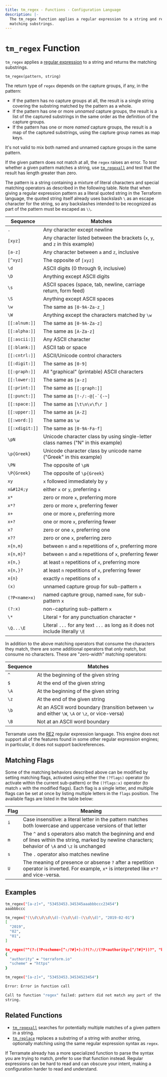 ```yaml
---
title: tm_regex - Functions - Configuration Language
description: |-
  The tm_regex function applies a regular expression to a string and returns the
  matching substrings.
---
```


# `tm_regex` Function

`tm_regex` applies a
[regular expression](https://en.wikipedia.org/wiki/Regular_expression)
to a string and returns the matching substrings.

```hcl
tm_regex(pattern, string)
```

The return type of `regex` depends on the capture groups, if any, in the
pattern:

- If the pattern has no capture groups at all, the result is a single string
  covering the substring matched by the pattern as a whole.
- If the pattern has one or more _unnamed_ capture groups, the result is a
  list of the captured substrings in the same order as the definition of
  the capture groups.
- If the pattern has one or more _named_ capture groups, the result is a
  map of the captured substrings, using the capture group names as map keys.

It's not valid to mix both named and unnamed capture groups in the same pattern.

If the given pattern does not match at all, the `regex` raises an error. To
_test_ whether a given pattern matches a string, use
[`tm_regexall`](./tm_regexall.md) and test that the result has length greater than
zero.

The pattern is a string containing a mixture of literal characters and special
matching operators as described in the following table. Note that when giving a
regular expression pattern as a literal quoted string in the Terraform
language, the quoted string itself already uses backslash `\` as an escape
character for the string, so any backslashes intended to be recognized as part
of the pattern must be escaped as `\\`.

| Sequence               | Matches                                                                          |
| ---------------------- | -------------------------------------------------------------------------------- |
| `.`                    | Any character except newline                                                     |
| `[xyz]`                | Any character listed between the brackets (`x`, `y`, and `z` in this example)    |
| `[a-z]`                | Any character between `a` and `z`, inclusive                                     |
| `[^xyz]`               | The opposite of `[xyz]`                                                          |
| `\d`                   | ASCII digits (0 through 9, inclusive)                                            |
| `\D`                   | Anything except ASCII digits                                                     |
| `\s`                   | ASCII spaces (space, tab, newline, carriage return, form feed)                   |
| `\S`                   | Anything except ASCII spaces                                                     |
| `\w`                   | The same as `[0-9A-Za-z_]`                                                       |
| `\W`                   | Anything except the characters matched by `\w`                                   |
| `[[:alnum:]]`          | The same as `[0-9A-Za-z]`                                                        |
| `[[:alpha:]]`          | The same as `[A-Za-z]`                                                           |
| `[[:ascii:]]`          | Any ASCII character                                                              |
| `[[:blank:]]`          | ASCII tab or space                                                               |
| `[[:cntrl:]]`          | ASCII/Unicode control characters                                                 |
| `[[:digit:]]`          | The same as `[0-9]`                                                              |
| `[[:graph:]]`          | All "graphical" (printable) ASCII characters                                     |
| `[[:lower:]]`          | The same as `[a-z]`                                                              |
| `[[:print:]]`          | The same as `[[:graph:]]`                                                        |
| `[[:punct:]]`          | The same as ``[!-/:-@[-`{-~]``                                                   |
| `[[:space:]]`          | The same as `[\t\n\v\f\r ]`                                                      |
| `[[:upper:]]`          | The same as `[A-Z]`                                                              |
| `[[:word:]]`           | The same as `\w`                                                                 |
| `[[:xdigit:]]`         | The same as `[0-9A-Fa-f]`                                                        |
| `\pN`                  | Unicode character class by using single-letter class names ("N" in this example) |
| `\p{Greek}`            | Unicode character class by unicode name ("Greek" in this example)                |
| `\PN`                  | The opposite of `\pN`                                                            |
| `\P{Greek}`            | The opposite of `\p{Greek}`                                                      |
| `xy`                   | `x` followed immediately by `y`                                                  |
| `x&#124;y`             | either `x` or `y`, preferring `x`                                                |
| `x*`                   | zero or more `x`, preferring more                                                |
| `x*?`                  | zero or more `x`, preferring fewer                                               |
| `x+`                   | one or more `x`, preferring more                                                 |
| `x+?`                  | one or more `x`, preferring fewer                                                |
| `x?`                   | zero or one `x`, preferring one                                                  |
| `x??`                  | zero or one `x`, preferring zero                                                 |
| `x{n,m}`               | between `n` and `m` repetitions of `x`, preferring more                          |
| `x{n,m}?`              | between `n` and `m` repetitions of `x`, preferring fewer                         |
| `x{n,}`                | at least `n` repetitions of `x`, preferring more                                 |
| `x{n,}?`               | at least `n` repetitions of `x`, preferring fewer                                |
| `x{n}`                 | exactly `n` repetitions of `x`                                                   |
| `(x)`                  | unnamed capture group for sub-pattern `x`                                        |
| `(?P<name>x)`          | named capture group, named `name`, for sub-pattern `x`                           |
| `(?:x)`                | non-capturing sub-pattern `x`                                                    |
| `\*`                   | Literal `*` for any punctuation character `*`                                    |
| `\Q...\E`              | Literal `...` for any text `...` as long as it does not include literally `\E`   |

In addition to the above matching operators that consume the characters they
match, there are some additional operators that _only_ match, but consume
no characters. These are "zero-width" matching operators:

| Sequence | Matches                                                                                          |
| -------- | ------------------------------------------------------------------------------------------------ |
| `^`      | At the beginning of the given string                                                             |
| `$`      | At the end of the given string                                                                   |
| `\A`     | At the beginning of the given string                                                             |
| `\z`     | At the end of the given string                                                                   |
| `\b`     | At an ASCII word boundary (transition between `\w` and either `\W`, `\A` or `\z`, or vice-versa) |
| `\B`     | Not at an ASCII word boundary                                                                    |

Terramate uses the
[RE2](https://github.com/google/re2/wiki/Syntax) regular expression language.
This engine does not support all of the features found in some other regular
expression engines; in particular, it does not support backreferences.

## Matching Flags

Some of the matching behaviors described above can be modified by setting
matching flags, activated using either the `(?flags)` operator (to activate
within the current sub-pattern) or the `(?flags:x)` operator (to match `x` with
the modified flags). Each flag is a single letter, and multiple flags can be
set at once by listing multiple letters in the `flags` position.
The available flags are listed in the table below:

| Flag | Meaning                                                                                                                                                     |
| ---- | ----------------------------------------------------------------------------------------------------------------------------------------------------------- |
| `i`  | Case insensitive: a literal letter in the pattern matches both lowercase and uppercase versions of that letter                                              |
| `m`  | The `^` and `$` operators also match the beginning and end of lines within the string, marked by newline characters; behavior of `\A` and `\z` is unchanged |
| `s`  | The `.` operator also matches newline                                                                                                                       |
| `U`  | The meaning of presence or absense `?` after a repetition operator is inverted. For example, `x*` is interpreted like `x*?` and vice-versa.                 |

## Examples

```sh
tm_regex("[a-z]+", "53453453.345345aaabbbccc23454")
aaabbbccc

tm_regex("(\\d\\d\\d\\d)-(\\d\\d)-(\\d\\d)", "2019-02-01")
[
  "2019",
  "02",
  "01",
]

tm_regex("^(?:(?P<scheme>[^:/?#]+):)?(?://(?P<authority>[^/?#]*))?", "https://terraform.io/docs/")
{
  "authority" = "terraform.io"
  "scheme" = "https"
}

tm_regex("[a-z]+", "53453453.34534523454")

Error: Error in function call

Call to function "regex" failed: pattern did not match any part of the given
string.
```

## Related Functions

- [`tm_regexall`](./tm_regexall.md) searches for potentially multiple matches of a given pattern in a string.
- [`tm_replace`](./tm_replace.md) replaces a substring of a string with another string, optionally matching using the same regular expression syntax as `regex`.

If Terramate already has a more specialized function to parse the syntax you
are trying to match, prefer to use that function instead. Regular expressions
can be hard to read and can obscure your intent, making a configuration harder
to read and understand.
